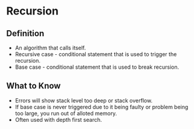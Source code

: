 # Recursion

## Definition
- An algorithm that calls itself.
- Recursive case - conditional statement that is used to trigger the recursion.
- Base case - conditional statement that is used to break recursion.

## What to Know
- Errors will show stack level too deep or stack overflow.
- If base case is never triggered due to it being faulty or problem being too large, you run out of alloted memory.
- Often used with depth first search.
